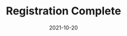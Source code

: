 ---
layout: blocks
title: Registration Complete
date: 2021-10-20
page_sections:
  - block: hero-1
    headline: <strong>Registration complete!</strong>
    content:
        <strong>In the meantime... </strong><br>
        1. Hold tight - you'll be added to a private group by November 12.<br>
        2. After you're added, submit your <strong>check-in by Sunday, November 14</strong>.<br>
        3. Email us at team@themoai.org if you have any questions.<br>
---